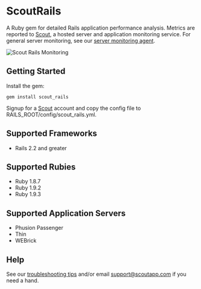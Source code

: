 # ScoutRails

A Ruby gem for detailed Rails application performance analysis. Metrics are reported to [Scout](https://scoutapp.com), a hosted server and application monitoring service. For general server monitoring, see our [server monitoring agent](https://github.com/scoutapp/scout-client).

![Scout Rails Monitoring](https://img.skitch.com/20120714-frkr9i1pyjgn58uqrwqh55yfb8.jpg)

## Getting Started

Install the gem:

    gem install scout_rails
    
Signup for a [Scout](https://scoutapp.com) account and copy the config file to RAILS_ROOT/config/scout_rails.yml.
      
## Supported Frameworks

* Rails 2.2 and greater

## Supported Rubies

* Ruby 1.8.7
* Ruby 1.9.2
* Ruby 1.9.3

## Supported Application Servers

* Phusion Passenger
* Thin
* WEBrick

## Help

See our [troubleshooting tips](https://scoutapp.com/info/support_app_monitoring) and/or email support@scoutapp.com if you need a hand.